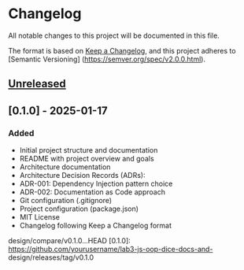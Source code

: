 # Changelog

All notable changes to this project will be documented in this file.

The format is based on [Keep a Changelog](https://keepachangelog.com/en/1.0.0/),
and this project adheres to [Semantic Versioning]
(https://semver.org/spec/v2.0.0.html).

## [Unreleased]

## [0.1.0] - 2025-01-17

### Added

- Initial project structure and documentation
- README with project overview and goals
- Architecture documentation
- Architecture Decision Records (ADRs):
- ADR-001: Dependency Injection pattern choice
- ADR-002: Documentation as Code approach
- Git configuration (.gitignore)
- Project configuration (package.json)
- MIT License
- Changelog following Keep a Changelog format

[Unreleased]: https://github.com/yourusername/lab3-js-oop-dice-docs-and-
design/compare/v0.1.0...HEAD
[0.1.0]: https://github.com/yourusername/lab3-js-oop-dice-docs-and-
design/releases/tag/v0.1.0
